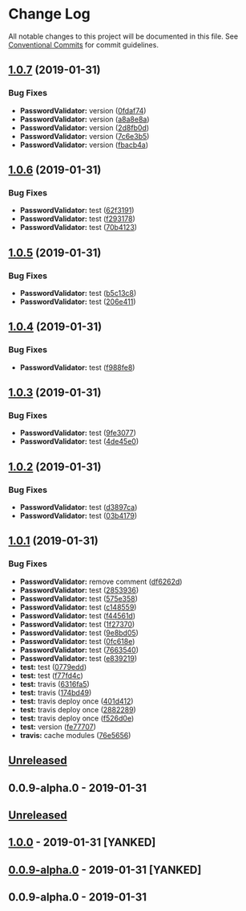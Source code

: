 # Change Log

All notable changes to this project will be documented in this file.
See [Conventional Commits](https://conventionalcommits.org) for commit guidelines.

## [1.0.7](https://github.com/vinicius33/test-lerna-private-registry/compare/v1.0.6...v1.0.7) (2019-01-31)


### Bug Fixes

* **PasswordValidator:** version ([0fdaf74](https://github.com/vinicius33/test-lerna-private-registry/commit/0fdaf74))
* **PasswordValidator:** version ([a8a8e8a](https://github.com/vinicius33/test-lerna-private-registry/commit/a8a8e8a))
* **PasswordValidator:** version ([2d8fb0d](https://github.com/vinicius33/test-lerna-private-registry/commit/2d8fb0d))
* **PasswordValidator:** version ([7c6e3b5](https://github.com/vinicius33/test-lerna-private-registry/commit/7c6e3b5))
* **PasswordValidator:** version ([fbacb4a](https://github.com/vinicius33/test-lerna-private-registry/commit/fbacb4a))





## [1.0.6](https://github.com/vinicius33/test-lerna-private-registry/compare/v1.0.5...v1.0.6) (2019-01-31)


### Bug Fixes

* **PasswordValidator:** test ([62f3191](https://github.com/vinicius33/test-lerna-private-registry/commit/62f3191))
* **PasswordValidator:** test ([f293178](https://github.com/vinicius33/test-lerna-private-registry/commit/f293178))
* **PasswordValidator:** test ([70b4123](https://github.com/vinicius33/test-lerna-private-registry/commit/70b4123))





## [1.0.5](https://github.com/vinicius33/test-lerna-private-registry/compare/v1.0.4...v1.0.5) (2019-01-31)


### Bug Fixes

* **PasswordValidator:** test ([b5c13c8](https://github.com/vinicius33/test-lerna-private-registry/commit/b5c13c8))
* **PasswordValidator:** test ([206e411](https://github.com/vinicius33/test-lerna-private-registry/commit/206e411))





## [1.0.4](https://github.com/vinicius33/test-lerna-private-registry/compare/v1.0.3...v1.0.4) (2019-01-31)


### Bug Fixes

* **PasswordValidator:** test ([f988fe8](https://github.com/vinicius33/test-lerna-private-registry/commit/f988fe8))





## [1.0.3](https://github.com/vinicius33/test-lerna-private-registry/compare/v1.0.2...v1.0.3) (2019-01-31)


### Bug Fixes

* **PasswordValidator:** test ([9fe3077](https://github.com/vinicius33/test-lerna-private-registry/commit/9fe3077))
* **PasswordValidator:** test ([4de45e0](https://github.com/vinicius33/test-lerna-private-registry/commit/4de45e0))





## [1.0.2](https://github.com/vinicius33/test-lerna-private-registry/compare/v1.0.1...v1.0.2) (2019-01-31)


### Bug Fixes

* **PasswordValidator:** test ([d3897ca](https://github.com/vinicius33/test-lerna-private-registry/commit/d3897ca))
* **PasswordValidator:** test ([03b4179](https://github.com/vinicius33/test-lerna-private-registry/commit/03b4179))





## [1.0.1](https://github.com/vinicius33/test-lerna-private-registry/compare/v0.0.9-alpha.0...v1.0.1) (2019-01-31)


### Bug Fixes

* **PasswordValidator:** remove comment ([df6262d](https://github.com/vinicius33/test-lerna-private-registry/commit/df6262d))
* **PasswordValidator:** test ([2853936](https://github.com/vinicius33/test-lerna-private-registry/commit/2853936))
* **PasswordValidator:** test ([575e358](https://github.com/vinicius33/test-lerna-private-registry/commit/575e358))
* **PasswordValidator:** test ([c148559](https://github.com/vinicius33/test-lerna-private-registry/commit/c148559))
* **PasswordValidator:** test ([f44561d](https://github.com/vinicius33/test-lerna-private-registry/commit/f44561d))
* **PasswordValidator:** test ([1f27370](https://github.com/vinicius33/test-lerna-private-registry/commit/1f27370))
* **PasswordValidator:** test ([9e8bd05](https://github.com/vinicius33/test-lerna-private-registry/commit/9e8bd05))
* **PasswordValidator:** test ([0fc618e](https://github.com/vinicius33/test-lerna-private-registry/commit/0fc618e))
* **PasswordValidator:** test ([7663540](https://github.com/vinicius33/test-lerna-private-registry/commit/7663540))
* **PasswordValidator:** test ([e839219](https://github.com/vinicius33/test-lerna-private-registry/commit/e839219))
* **test:** test ([0779edd](https://github.com/vinicius33/test-lerna-private-registry/commit/0779edd))
* **test:** test ([f77fd4c](https://github.com/vinicius33/test-lerna-private-registry/commit/f77fd4c))
* **test:** travis ([6316fa5](https://github.com/vinicius33/test-lerna-private-registry/commit/6316fa5))
* **test:** travis ([174bd49](https://github.com/vinicius33/test-lerna-private-registry/commit/174bd49))
* **test:** travis deploy once ([401d412](https://github.com/vinicius33/test-lerna-private-registry/commit/401d412))
* **test:** travis deploy once ([2882289](https://github.com/vinicius33/test-lerna-private-registry/commit/2882289))
* **test:** travis deploy once ([f526d0e](https://github.com/vinicius33/test-lerna-private-registry/commit/f526d0e))
* **test:** version ([fe77707](https://github.com/vinicius33/test-lerna-private-registry/commit/fe77707))
* **travis:** cache modules ([76e5656](https://github.com/vinicius33/test-lerna-private-registry/commit/76e5656))





## [Unreleased]

## 0.0.9-alpha.0 - 2019-01-31
[unreleased]: https://github.com/:vinicius33/test-lerna-private-registry/compare/v0.0.9-alpha.0...HEAD

## [Unreleased]

## [1.0.0] - 2019-01-31 [YANKED]

## [0.0.9-alpha.0] - 2019-01-31 [YANKED]

## 0.0.9-alpha.0 - 2019-01-31
[unreleased]: https://github.com/:vinicius33/test-lerna-private-registry/compare/v1.0.0...HEAD
[1.0.0]: https://github.com/:vinicius33/test-lerna-private-registry/compare/v0.0.9-alpha.0...v1.0.0
[0.0.9-alpha.0]: https://github.com/:vinicius33/test-lerna-private-registry/compare/v0.0.9-alpha.0...v0.0.9-alpha.0
